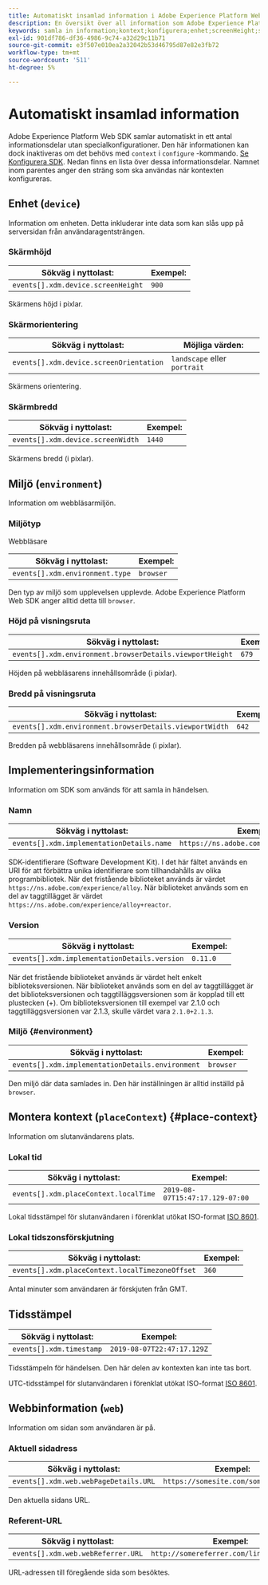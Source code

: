 ```yaml
---
title: Automatiskt insamlad information i Adobe Experience Platform Web SDK
description: En översikt över all information som Adobe Experience Platform SDK samlar in automatiskt.
keywords: samla in information;kontext;konfigurera;enhet;screenHeight;screen Height;screenOrientation;screen Orientation;screenWidth;screen Width;environment;viewportHeight;viewport Height;viewportWidth;viewport Width;populserDetails;browser details;implementationDetails;implementation Details;name;version;placeContext;local Time;local Time zoneOffset;local Timezone Offset;timestamp;web;url;webPageDetails;web page Details;webReferrer;web Referrer;landscape;portrait;
exl-id: 901df786-df36-4986-9c74-a32d29c11b71
source-git-commit: e3f507e010ea2a32042b53d46795d87e82e3fb72
workflow-type: tm+mt
source-wordcount: '511'
ht-degree: 5%

---
```


# Automatiskt insamlad information

Adobe Experience Platform Web SDK samlar automatiskt in ett antal informationsdelar utan specialkonfigurationer. Den här informationen kan dock inaktiveras om det behövs med `context` i `configure` -kommando. [Se Konfigurera SDK](../fundamentals/configuring-the-sdk.md). Nedan finns en lista över dessa informationsdelar. Namnet inom parentes anger den sträng som ska användas när kontexten konfigureras.

## Enhet (`device`)

Information om enheten. Detta inkluderar inte data som kan slås upp på serversidan från användaragentsträngen.

### Skärmhöjd

| **Sökväg i nyttolast:** | **Exempel:** |
| ---------------------------------- | ------------ |
| `events[].xdm.device.screenHeight` | `900` |

Skärmens höjd i pixlar.

### Skärmorientering

| **Sökväg i nyttolast:** | **Möjliga värden:** |
| --------------------------------------- | ------------------------- |
| `events[].xdm.device.screenOrientation` | `landscape` eller `portrait` |

Skärmens orientering.

### Skärmbredd

| **Sökväg i nyttolast:** | **Exempel:** |
| --------------------------------- | ------------ |
| `events[].xdm.device.screenWidth` | `1440` |

Skärmens bredd (i pixlar).

## Miljö (`environment`)

Information om webbläsarmiljön.

### Miljötyp

Webbläsare

| **Sökväg i nyttolast:** | **Exempel:** |
| ------------------------------- | ------------ |
| `events[].xdm.environment.type` | `browser` |

Den typ av miljö som upplevelsen upplevde. Adobe Experience Platform Web SDK anger alltid detta till `browser`.

### Höjd på visningsruta

| **Sökväg i nyttolast:** | **Exempel:** |
| -------------------------------------------------------- | ------------ |
| `events[].xdm.environment.browserDetails.viewportHeight` | `679` |

Höjden på webbläsarens innehållsområde (i pixlar).

### Bredd på visningsruta

| **Sökväg i nyttolast:** | **Exempel:** |
| ------------------------------------------------------- | ------------ |
| `events[].xdm.environment.browserDetails.viewportWidth` | `642` |

Bredden på webbläsarens innehållsområde (i pixlar).

## Implementeringsinformation

Information om SDK som används för att samla in händelsen.

### Namn

| **Sökväg i nyttolast:** | **Exempel:** |
| ----------------------------------------- | --------------------------------------- |
| `events[].xdm.implementationDetails.name` | `https://ns.adobe.com/experience/alloy` |

SDK-identifierare (Software Development Kit).  I det här fältet används en URI för att förbättra unika identifierare som tillhandahålls av olika programbibliotek. När det fristående biblioteket används är värdet `https://ns.adobe.com/experience/alloy`. När biblioteket används som en del av taggtillägget är värdet `https://ns.adobe.com/experience/alloy+reactor`.

### Version

| **Sökväg i nyttolast:** | **Exempel:** |
| -------------------------------------------- | ------------ |
| `events[].xdm.implementationDetails.version` | `0.11.0` |

När det fristående biblioteket används är värdet helt enkelt biblioteksversionen. När biblioteket används som en del av taggtillägget är det biblioteksversionen och taggtilläggsversionen som är kopplad till ett plustecken (+). Om biblioteksversionen till exempel var 2.1.0 och taggtilläggsversionen var 2.1.3, skulle värdet vara `2.1.0+2.1.3`.

### Miljö {#environment}

| **Sökväg i nyttolast:** | **Exempel:** |
| ------------------------------------------------ | ------------ |
| `events[].xdm.implementationDetails.environment` | `browser` |

Den miljö där data samlades in. Den här inställningen är alltid inställd på `browser`.

## Montera kontext (`placeContext`) {#place-context}

Information om slutanvändarens plats.

### Lokal tid

| **Sökväg i nyttolast:** | **Exempel:** |
| ------------------------------------- | ------------------------------- |
| `events[].xdm.placeContext.localTime` | `2019-08-07T15:47:17.129-07:00` |

Lokal tidsstämpel för slutanvändaren i förenklat utökat ISO-format [ISO 8601](https://tools.ietf.org/html/rfc3339#section-5.6).

### Lokal tidszonsförskjutning

| **Sökväg i nyttolast:** | **Exempel:** |
| ----------------------------------------------- | ------------ |
| `events[].xdm.placeContext.localTimezoneOffset` | `360` |

Antal minuter som användaren är förskjuten från GMT.

## Tidsstämpel

| **Sökväg i nyttolast:** | **Exempel:** |
| ------------------------ | -------------------------- |
| `events[].xdm.timestamp` | `2019-08-07T22:47:17.129Z` |

Tidsstämpeln för händelsen.  Den här delen av kontexten kan inte tas bort.

UTC-tidsstämpel för slutanvändaren i förenklat utökat ISO-format [ISO 8601](https://tools.ietf.org/html/rfc3339#section-5.6).

## Webbinformation (`web`)

Information om sidan som användaren är på.

### Aktuell sidadress

| **Sökväg i nyttolast:** | **Exempel:** |
| ------------------------------------- | ------------------------------------ |
| `events[].xdm.web.webPageDetails.URL` | `https://somesite.com/somepage.html` |

Den aktuella sidans URL.

### Referent-URL

| **Sökväg i nyttolast:** | **Exempel:** |
| ---------------------------------- | ----------------------------------------- |
| `events[].xdm.web.webReferrer.URL` | `http://somereferrer.com/linkedpage.html` |

URL-adressen till föregående sida som besöktes.
